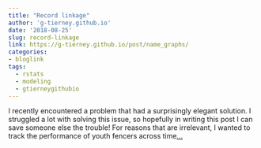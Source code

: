 ```yaml
---
title: "Record linkage"
author: 'g-tierney.github.io'
date: '2018-08-25'
slug: record-linkage
link: https://g-tierney.github.io/post/name_graphs/
categories:
- bloglink
tags:
  - rstats
  - modeling
  - gtierneygithubio
---
```


I recently encountered a problem that had a surprisingly elegant solution. I struggled a lot with solving this issue, so hopefully in writing this post I can save someone else the trouble! For reasons that are irrelevant, I wanted to track the performance of youth fencers across time[... <i class="fas fa-external-link-alt"></i>](https://g-tierney.github.io/post/name_graphs/)

